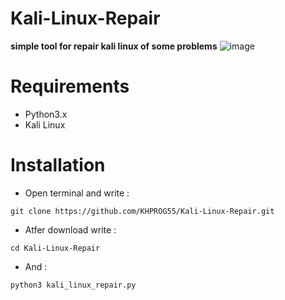 # Kali-Linux-Repair
**simple tool for repair kali linux of some problems**
![image](https://raw.githubusercontent.com/KHPROG55/Kali-Linux-Repair/master/Screenshot.png)
# Requirements
- Python3.x 
- Kali Linux
# Installation 
- Open terminal and write : 
```
git clone https://github.com/KHPROG55/Kali-Linux-Repair.git
```
- Atfer download write : 
```
cd Kali-Linux-Repair
```
- And : 
```
python3 kali_linux_repair.py
```
